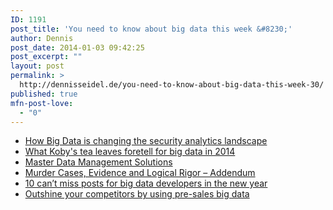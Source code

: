 ```yaml
---
ID: 1191
post_title: 'You need to know about big data this week &#8230;'
author: Dennis
post_date: 2014-01-03 09:42:25
post_excerpt: ""
layout: post
permalink: >
  http://dennisseidel.de/you-need-to-know-about-big-data-this-week-30/
published: true
mfn-post-love:
  - "0"
---
```

<ul class="scrd_digest">
<li><a href="http://www.techrepublic.com/blog/big-data-analytics/how-big-data-is-changing-the-security-analytics-landscape/#ftag=RSS56d97e7" rel="external">How Big Data is changing the security analytics landscape</a>
</li>
<li><a href="http://feedproxy.google.com/~r/ibm-big-data-hub/~3/bqdMsUrwiB8/what-kobys-tea-leaves-foretell-big-data-2014" rel="external">What Koby&#039;s tea leaves foretell for big data in 2014</a>
</li>
<li><a href="http://www.datasciencecentral.com/xn/detail/6448529:BlogPost:129000" rel="external">Master Data Management Solutions</a>
</li>
<li><a href="http://www.datasciencecentral.com/xn/detail/6448529:BlogPost:128982" rel="external">Murder Cases, Evidence and Logical Rigor – Addendum</a>
</li>
<li><a href="http://feedproxy.google.com/~r/ibm-big-data-hub/~3/ThwsLI7bNhc/10-can%E2%80%99t-miss-posts-big-data-developers-new-year" rel="external">10 can’t miss posts for big data developers in the new year</a>
</li>
<li><a href="http://www.techrepublic.com/blog/big-data-analytics/outshine-your-competitors-by-using-pre-sales-big-data/#ftag=RSS56d97e7" rel="external">Outshine your competitors by using pre-sales big data</a>
</li>
</ul>